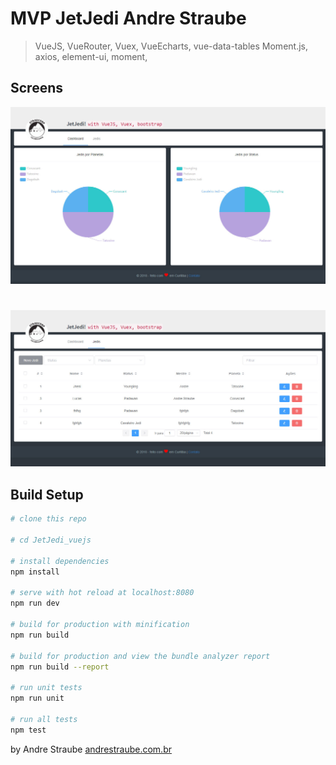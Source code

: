 # MVP JetJedi Andre Straube

> VueJS,
> VueRouter,
> Vuex,
> VueEcharts,
> vue-data-tables
> Moment.js,
> axios,
> element-ui,
> moment,


## Screens
[![](https://raw.githubusercontent.com/astraube/JetJedi_vuejs/master/static/screen1.jpg)](http://andrestraube.com.br)
#
[![](https://raw.githubusercontent.com/astraube/JetJedi_vuejs/master/static/screen2.jpg)](http://andrestraube.com.br)

## Build Setup

``` bash
# clone this repo

# cd JetJedi_vuejs

# install dependencies
npm install

# serve with hot reload at localhost:8080
npm run dev

# build for production with minification
npm run build

# build for production and view the bundle analyzer report
npm run build --report

# run unit tests
npm run unit

# run all tests
npm test
```

by Andre Straube [andrestraube.com.br](http://andrestraube.com.br)
